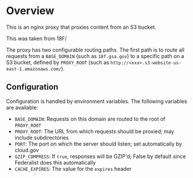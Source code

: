 # Overview

This is an nginx proxy that proxies content from an S3 bucket.

This was taken from 18F/

The proxy has two configurable routing paths. The first path is to route all requests from a `BASE_DOMAIN` (such as `18f.gsa.gov`) to a specific path on a S3 bucket, defined by `PROXY_ROOT` (such as `http://<xxx>.s3-website-us-east-1.amazonaws.com/`).

## Configuration

Configuration is handled by environment variables. The following variables are available:

* `BASE_DOMAIN`: Requests on this domain are routed to the root of `PROXY_ROOT`
* `PROXY_ROOT`: The URL from which requests should be proxied; may include subdirectories
* `PORT`: The port on which the server should listen; set automatically by cloud.gov
* `GZIP_COMPRESS`: If `true`, responses will be GZIP'd; False by default since Federalist does this automatically
* `CACHE_EXPIRES`: The value for the `expires` header
